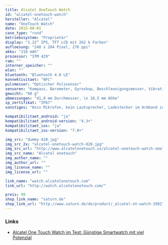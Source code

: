 ```yaml
---
title: Alcatel OneTouch Watch
id: "alcatel-onetouch-watch"
hersteller: "Alcatel"
name: "OneTouch Watch"
date: 2015-08-01
case_type: "rund"
betriebssystem: "Proprietär"
display: "1.22“ IPS, TFT LCD mit 262 k Farben"
aufloesung: "240 x 204 Pixel, 278 ppi"
akku: "210 mAh"
prozessor: "STM 429"
ram: ""
interner_speicher: ""
wlan: ""
bluetooth: "Bluetooth 4.0 LE"
konnektivitaet: "NFC"
pulsmesser: "Optischer Pulssensor"
sensoren: "Kompass, Barometer, Gyroskop, Beschleunigungsmesser, Vibrationsmotor"
gewicht: "60 g"
abmessungen: "41,8 mm Durchmesser, \n 10,5 mm Höhe"
ip_zertifikat: "IP67"
sonstiges: "Kein Mikrofon, kein Lautsprecher, Ladestecker im Armband integriert, Armband in 2 Größen erhältlich, App-Umfang kann nicht erweitert werden"

kompatibilitaet_android: "ja"
kompatibilitaet_android-version: "4.3+"
kompatibilitaet_ios: "ja"
kompatibilitaet_ios-version: "7.0+"

img_src: "dummy-410.jpg"
img_src_2x: "alcatel-onetouch-watch-820.jpg"
img_src_url: "http://www.alcatelonetouch.us/alcatel-onetouch-watch-small-medium-band-black"
img_src_name: "Alcatel onetouch"
img_author_name: ""
img_author_url: ""
img_license_name: ""
img_license_url: ""

link_name: "watch.alcatelonetouch.com"
link_url: "http://watch.alcatelonetouch.com/"

preis: 99
shop_link_name: "saturn.de"
shop_link_url: "http://www.saturn.de/de/product/_alcatel-ot-watch-1992767.html"
---
```


### Links
* [Alcatel One Touch Watch im Test: Günstige Smartwatch mit viel Potenzial](http://www.mobilegeeks.de/test/alcatel-one-touch-watch/)
